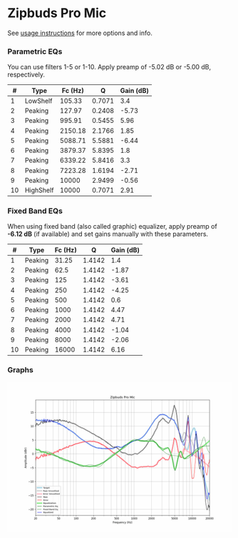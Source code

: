 # Zipbuds Pro Mic
See [usage instructions](https://github.com/jaakkopasanen/AutoEq#usage) for more options and info.

### Parametric EQs
You can use filters 1-5 or 1-10. Apply preamp of -5.02 dB or -5.00 dB, respectively.

|   # | Type      |   Fc (Hz) |      Q |   Gain (dB) |
|-----|-----------|-----------|--------|-------------|
|   1 | LowShelf  |    105.33 | 0.7071 |        3.4  |
|   2 | Peaking   |    127.97 | 0.2408 |       -5.73 |
|   3 | Peaking   |    995.91 | 0.5455 |        5.96 |
|   4 | Peaking   |   2150.18 | 2.1766 |        1.85 |
|   5 | Peaking   |   5088.71 | 5.5881 |       -6.44 |
|   6 | Peaking   |   3879.37 | 5.8395 |        1.8  |
|   7 | Peaking   |   6339.22 | 5.8416 |        3.3  |
|   8 | Peaking   |   7223.28 | 1.6194 |       -2.71 |
|   9 | Peaking   |  10000    | 2.9499 |       -0.56 |
|  10 | HighShelf |  10000    | 0.7071 |        2.91 |

### Fixed Band EQs
When using fixed band (also called graphic) equalizer, apply preamp of **-6.12 dB** (if available) and set gains manually with these parameters.

|   # | Type    |   Fc (Hz) |      Q |   Gain (dB) |
|-----|---------|-----------|--------|-------------|
|   1 | Peaking |     31.25 | 1.4142 |        1.4  |
|   2 | Peaking |     62.5  | 1.4142 |       -1.87 |
|   3 | Peaking |    125    | 1.4142 |       -3.61 |
|   4 | Peaking |    250    | 1.4142 |       -4.25 |
|   5 | Peaking |    500    | 1.4142 |        0.6  |
|   6 | Peaking |   1000    | 1.4142 |        4.47 |
|   7 | Peaking |   2000    | 1.4142 |        4.71 |
|   8 | Peaking |   4000    | 1.4142 |       -1.04 |
|   9 | Peaking |   8000    | 1.4142 |       -2.06 |
|  10 | Peaking |  16000    | 1.4142 |        6.16 |

### Graphs
![](./Zipbuds%20Pro%20Mic.png)
